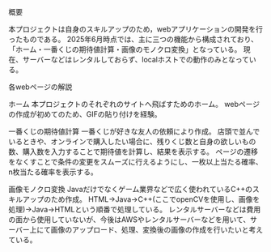 概要

本プロジェクトは自身のスキルアップのため，webアプリケーションの開発を行ったものである。
2025年6月時点では、主に三つの機能から構成されており、「ホーム・一番くじの期待値計算・画像のモノクロ変換」となっている。
現在、サーバーなどはレンタルしておらず、localホストでの動作のみとなっている。

各webページの解説

ホーム
本プロジェクトのそれぞれのサイトへ飛ばすためのホーム。
webページの作成が初めてのため、GIFの貼り付けを経験。

一番くじの期待値計算
一番くじが好きな友人の依頼により作成。
店頭で並んでいるときや、オンラインで購入したい場合に、残りくじ数と自身の欲しいもの数、購入数を入力することで期待値を計算し、結果を表示する。
ページの遷移をなくすことで条件の変更をスムーズに行えるようにし、一枚以上当たる確率、n枚当たる確率を表示する。

画像モノクロ変換
Javaだけでなくゲーム業界などで広く使われているC++のスキルアップのため作成。
HTML→Java→C++(ここでopenCVを使用し、画像を処理)→Java→HTMLという順番で処理している。
レンタルサーバーなどは費用の面から使用していないが、今後はAWSやレンタルサーバーなどを用いて、サーバー上にて画像のアップロード、処理、変換後の画像の作成を行いたいと考えている。

